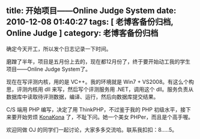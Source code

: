 title: 开始项目——Online Judge System
date: 2010-12-08 01:40:27
tags: [ 老博客备份归档, Online Judge ]
category: 老博客备份归档
---

确定今天开工，所以发个日志记录一下时间。

磨蹭了半年，项目是五月份上去的，现在都12月份了，终于要开始动工我的学生项目——Online Judge System了。

现在在写评测内核，用的是 VC++。我的环境就是 Win7 + VS2008。有这么个构思，评测内核用 dll 来写，然后写个评测服务用 .NET，调用这个 dll。服务负责从数据库中读取待评测数据，编译、运行，然后向数据库提交结果。

C/S 端用 PHP 编写，决定了用 ThinkPHP，不过鉴于我的 PHP 初级水平，接下来要开始劳烦 [KonaKona](https://www.crazyphper.com/) 了，不耻下问。她一个美女 PHPer，而且是个高手喔。

欢迎同做 OJ 的同学们一起讨论，大家多多交流哈。联系我扣扣：8.....5。
